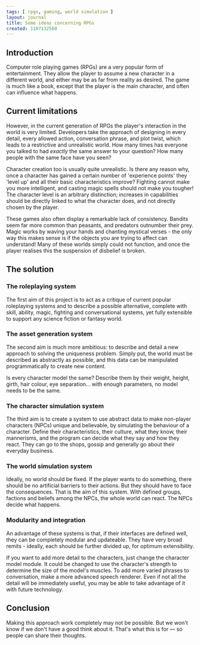 ```yaml
---
tags: [ rpgs, gaming, world simulation ]
layout: journal
title: Some ideas concerning RPGs
created: 1107132560
---
```

## Introduction

Computer role playing games (RPGs) are a very popular form of entertainment.
They allow the player to assume a new character in a different world, and either
may be as far from reality as desired. The game is much like a book, except that
the player is the main character, and often can influence what
happens.<!--break-->

## Current limitations

However, in the current generation of RPGs the player's interaction in the world
is very limited. Developers take the approach of designing in every detail,
every allowed action, conversation phrase, and plot twist, which leads to a
restrictive and unrealistic world. How many times has everyone you talked to had
*exactly* the same answer to your question? How many people with the same face
have you seen?

Character creation too is usually quite unrealistic. Is there any reason why,
once a character has gained a certain number of 'experience points' they 'level
up' and all their basic characteristics improve? Fighting cannot make you more
intelligent, and casting magic spells should not make you tougher! The character
level is an arbitrary distinction;  increases in capabilities should be directly
linked to what the character does, and not directly chosen by the player.

These games also often display a remarkable lack of consistency. Bandits seem
far more common than peasants, and predators outnumber their prey. Magic works
by waving your hands and chanting mystical verses - the only way this makes
sense is if the objects you are trying to affect can understand! Many of these
worlds simply could not function, and once the player realises this the
suspension of disbelief is broken.

## The solution

### The roleplaying system

The first aim of this project is to act as a critique of current popular
roleplaying systems and to describe a possible alternative, complete with skill,
ability, magic, fighting and conversational systems, yet fully extensible to
support any science fiction or fantasy world.

### The asset generation system

The second aim is much more ambitious: to describe and detail a new approach to
solving the uniqueness problem. Simply put, the world must be described as
abstractly as possible, and this data can be manipulated programmatically to
create new content.

Is every character model the same? Describe them by their weight, height, girth,
hair colour, eye separation... with enough parameters, no model needs to be the
same.

### The character simulation system

The third aim is to create a system to use abstract data to make non-player
characters (NPCs) unique and believable, by simulating the behaviour of a
character. Define their characteristics, their culture, what they know, their
mannerisms, and the program can decide what they say and how they react. They
can go to the shops, gossip and generally go about their everyday business.

### The world simulation system

Ideally, no world should be fixed. If the player wants to do something, there
should be no artificial barriers to their actions. But they should have to face
the consequences. That is the aim of this system. With defined groups, factions
and beliefs among the NPCs, the whole world can react. The NPCs decide what
happens.

### Modularity and integration

An advantage of these systems is that, if their interfaces are defined well,
they can be completely modular and updateable. They have very broad remits -
ideally, each should be further divided up, for optimum extensibility.

If you want to add more detail to the characters, just change the character
model module. It could be changed to use the character's strength to determine
the size of the model's muscles. To add more varied phrases to conversation,
make a more advanced speech renderer. Even if not all the detail will be
immediately useful, you may be able to take advantage of it with future
technology.

## Conclusion

Making this approach work completely may not be possible. But we won't know if
we don't have a good think about it. That's what this is for &mdash; so people
can share their thoughts.
